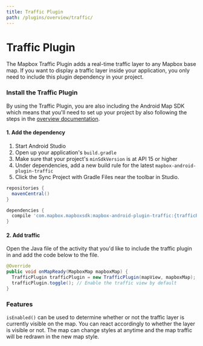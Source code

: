 ```yaml
---
title: Traffic Plugin
path: /plugins/overview/traffic/
---
```

# Traffic Plugin
The Mapbox Traffic Plugin adds a real-time traffic layer to any Mapbox base map. If you want to display a traffic layer inside your application, you only need to include this plugin dependency in your project.

### Install the Traffic Plugin
By using the Traffic Plugin, you are also including the Android Map SDK which means that you'll need to set up your project by also following the steps in the [overview documentation]().

#### 1. Add the dependency

1. Start Android Studio
2. Open up your application's `build.gradle`
3. Make sure that your project's `minSdkVersion` is at API 15 or higher
4. Under dependencies, add a new build rule for the latest `mapbox-android-plugin-traffic`
5. Click the Sync Project with Gradle Files near the toolbar in Studio.

```groovy
repositories {
  mavenCentral()
}

dependencies {
  compile 'com.mapbox.mapboxsdk:mapbox-android-plugin-traffic:{trafficPluginVersion}'
}
```

#### 2. Add traffic

Open the Java file of the activity that you'd like to include the traffic plugin in and add the code below to the file.

```java
@Override
public void onMapReady(MapboxMap mapboxMap) {
  TrafficPlugin trafficPlugin = new TrafficPlugin(mapView, mapboxMap);
  trafficPlugin.toggle(); // Enable the traffic view by default
}
```

### Features
`isEnabled()` can be used to determine whether or not the traffic layer is currently visible on the map. You can react accordingly to whether the layer is visible or not. The map can change styles at anytime and the map traffic will be redrawn in the new map style.
